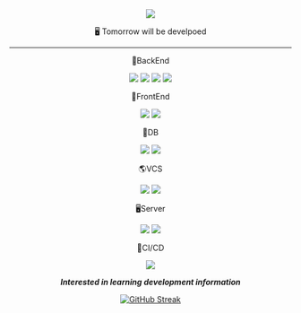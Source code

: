 


<div align="center">


<img src="https://capsule-render.vercel.app/api?type=slice&color=auto&height=200&section=header&text=&fontSize=90" />

 🖥️ Tomorrow will be develpoed
 ***

🌅BackEnd

<img src="https://img.shields.io/badge/Java-D4A934?style=flat-square&logo=java&logoColor=white"/> <img src="https://img.shields.io/badge/Spring-379B23?style=flat-square&logo=spring&logoColor=white"/> <img src="https://img.shields.io/badge/SpringBoot-17BF7C?style=flat-square&logo=springboot&logoColor=white"/> <img src="https://img.shields.io/badge/Python-3776AB?style=flat-square&logo=python&logoColor=white"/>

 
🌇FrontEnd

<img src="https://img.shields.io/badge/JavaScript-CFDB26?style=flat-square&logo=javascript&logoColor=white"/>
 <img src="https://img.shields.io/badge/React-336FBF?style=flat-square&logo=react&logoColor=white"/>

🌌DB

<img src="https://img.shields.io/badge/Oracle-D01F31?style=flat-square&logo=oracle&logoColor=white"/> <img src="https://img.shields.io/badge/MySQL-135479?style=flat-square&logo=mysql&logoColor=white"/> 

🌎VCS

<img src="https://img.shields.io/badge/Git-985215?style=flat-square&logo=git&logoColor=white"/> <img src="https://img.shields.io/badge/Github-151414?style=flat-square&logo=github&logoColor=white"/>

🖥Server

<img src="https://img.shields.io/badge/Apache Tomcat-CC9900?style=flat-square&logo=apahetomcat&logoColor=white"/>
<img src="https://img.shields.io/badge/AWS-232F3E?style=flat-square&logo=aws&logoColor=white"/>


🔎CI/CD

<img src="https://img.shields.io/badge/Jenkins-D24939?style=flat-square&logo=jenkins&logoColor=white"/> 




***Interested in learning development information***
 
 [![GitHub Streak](https://github-readme-streak-stats.herokuapp.com/?user=juhoon212&theme=tokyonight)](https://git.io/streak-stats)
 
 
</div>



